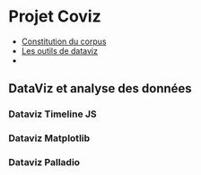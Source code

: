 # Projet Coviz

* [Constitution du corpus](/Constitution_du_corpus.md)
* [Les outils de dataviz](/Les_outils_dataviz.md)
* 


## DataViz et analyse des données
### Dataviz Timeline JS
### Dataviz Matplotlib


### Dataviz Palladio



